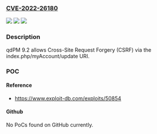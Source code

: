 ### [CVE-2022-26180](https://cve.mitre.org/cgi-bin/cvename.cgi?name=CVE-2022-26180)
![](https://img.shields.io/static/v1?label=Product&message=n%2Fa&color=blue)
![](https://img.shields.io/static/v1?label=Version&message=n%2Fa&color=blue)
![](https://img.shields.io/static/v1?label=Vulnerability&message=n%2Fa&color=brighgreen)

### Description

qdPM 9.2 allows Cross-Site Request Forgery (CSRF) via the index.php/myAccount/update URI.

### POC

#### Reference
- https://www.exploit-db.com/exploits/50854

#### Github
No PoCs found on GitHub currently.

